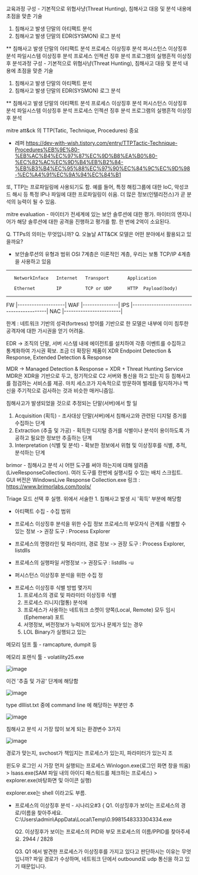 교육과정 구성 - 기본적으로 위협사냥(Threat Hunting), 침해사고 대응 및 분석 내용에 초점을 맞춘 기술

1. 침해사고 발생 단말의 아티팩트 분석
2. 침해사고 발생 단말의 EDR(SYSMON) 로그 분석

** 침해사고 발생 단말의 아티팩트 분석
프로세스 이상징후 분석
퍼시스턴스 이상징후 분석
파일시스템 이상징후 분석
프로세스 인젝션 징후 분석
프로그램의 실행흔적 이상징후 분석과정 구성 - 기본적으로 위협사냥(Threat Hunting), 침해사고 대응 및 분석 내용에 초점을 맞춘 기술

1. 침해사고 발생 단말의 아티팩트 분석
2. 침해사고 발생 단말의 EDR(SYSMON) 로그 분석

** 침해사고 발생 단말의 아티팩트 분석
프로세스 이상징후 분석
퍼시스턴스 이상징후 분석
파일시스템 이상징후 분석
프로세스 인젝션 징후 분석
프로그램의 실행흔적 이상징후 분석



mitre att&ck 의 TTP(Tatic, Technique, Procedures) 중요
- 레퍼 https://dev-with-wish.tistory.com/entry/TTPTactic-Technique-Procedures%EB%9E%80-%EB%AC%B4%EC%97%87%EC%9D%B8%EA%B0%80-%EC%82%AC%EC%9D%B4%EB%B2%84-%EB%B3%B4%EC%95%88%EC%97%90%EC%84%9C%EC%9D%98-%EC%A4%91%EC%9A%94%EC%84%B1

또, TTP는 프로파일링에 사용되기도 함. 예를 들어, 특정 해킹그룹에 대한 IoC, 악성코드 해시 등 특정 IP나 파일에 대한 프로파일링이 쉬움. 더 많은 정보(인텔리전스)가 곧 분석의 능력이 될 수 있음.

mitre evaluation - 마이터가 전세계에 있는 보안 솔루션에 대한 평가. 마이터의 엔지니어가 해당 솔루션에 대한 공격을 진행하고 평가를 함. 한 번에 2억이 소요된다.


Q. TTPs의 의미는 무엇입니까?
Q. 오늘날 ATT&CK 모델은 어떤 분야에서 활용되고 있을까요?

+ 보안솔루션의 유형과 범위
  OSI 7계층은 이론적인 계층, 우리는 보통 TCP/IP 4계층을 사용하고 있음
---------------------------------------------------------------------
       NetworkInface   Internet   Transport       Application
  
       Ethernet        IP         TCP or UDP      HTTP  Payload(body)
---------------------------------------------------------------------
FW                     |--------------------|
WAF                                               |---------------|
IPS                    |------------------------------------------|
NAC   |------------------------|

한계 : 네트워크 기반의 성곽(fortress) 방어를 기반으로 한 모델은 내부에 이미 침투한 공격자에 대한 가시권을 얻기 어려움.

EDR -> 조직의 단말, 서버 시스템 내에 에이전트를 설치하여 각종 이벤트를 수집하고 통계화하여 가시권 확보. 조금 더 확장된 제품이 XDR
Endpoint Detection & Response, Extended Detection & Response

MDR -> Managed Detection & Response = XDR + Threat Hunting Service
MDR은 XDR을 기반으로 두고, 정기적으로 C2 서버와 통신을 하고 있는지 등 침해사고를 점검하는 서비스를 제공. 마치 세스코가 지속적으로 방문하여 벌레를 탐지하거나 백신을 주기적으로 검사하는 것과 비슷한 매커니즘임.


침해사고가 발생되었을 것으로 추정되는 단말(서버)에서 할 일
1. Acquisition (획득) - 조사대상 단말(서버)에서 침해사고와 관련된 디지털 증거를 수집하는 단계
2. Extraction (추출 및 가공) - 획득한 디지털 증거를 식별이나 분석이 용이하도록 가공하고 필요한 정보만 추출하는 단계
3. Interpretation (식별 및 분석) - 확보한 정보에서 위협 및 이상징후를 식별, 추적, 분석하는 단계

 
brimor - 침해사고 분석 시 어떤 도구를 써야 하는지에 대해 알려줌 (LiveResponseCollection). 여러 도구를 한번에 실행시킬 수 있는 배치 스크립트. GUI 버전은 WindowsLive Response Collection.exe
링크 : https://www.brimorlabs.com/tools/

Triage 모드 선택 후 실행. 위에서 서술한 1. 침해사고 발생 시 '획득' 부분에 해당함


+ 아티팩트 수집 - 수집 범위
- 프로세스 이상징후 분석을 위한 수집 정보
  프로세스의 부모자식 관계를 식별할 수 있는 정보
  -> 권장 도구 : Process Explorer

- 프로세스의 명령라인 및 파라미터, 경로 정보
  -> 권장 도구 : Process Explorer, listdlls

- 프로세스의 실행파일 서명정보
  -> 권장도구 :  listdlls -u

- 퍼시스턴스 이상징후 분석을 위한 수집 정

+ 프로세스 이상징후 식별 방법 몇가지
  1. 프로세스의 경로 및 파라미터 이상징후 식별
  2. 프로세스 리니지(혈통) 분석에
  3. 프로세스가 사용하는 네트워크 소켓이 양쪽(Local, Remote) 모두 임시(Ephemeral) 포트
  4. 서명정보, 버전정보가 누럭되어 있거나 문제가 있는 경우
  5. LOL Binary가 실행되고 있는

메모리 덤프 툴 - ramcapture, dumpit 등

메모리 포렌식 툴 - volatility25.exe

![image](https://github.com/user-attachments/assets/8b3bcd63-2991-4f5a-ba56-7813ab81ed03)

이건 '추출 및 가공' 단계에 해당함

![image](https://github.com/user-attachments/assets/7b1e85a0-ba34-48a7-a538-bf164b0c568a)

type dlllist.txt 중에 command line 에 해당하는 부분만 추

![image](https://github.com/user-attachments/assets/22d2676f-5897-493e-827c-2726eca91f53)

침해사고 분석 시 가장 많이 보게 되는 환경변수 3가지

![image](https://github.com/user-attachments/assets/9648f59c-fde2-4139-bddb-33d511fe3398)

경로가 맞는지, svchost가 책임지는 프로세스가 있는지, 파라미터가 있는지 조


윈도우 로그인 시 가장 먼저 실행되는 프로세스 Winlogon.exe(로그인 화면 창을 띄움) > lsass.exe(SAM 파일 내의 아이디 패스워드를 체크하는 프로세스) >  explorer.exe(바탕화면 및 아이콘 실행) 

explorer.exe는 shell 이라고도 부름. 


+ 프로세스의 이상징후 분석 - 시나리오#3 {
	Q1. 이상징후가 보이는 프로세스의 경로/이름을 찾아주세요.
C:\Users\admin\AppData\Local\Temp\0.9981548333304334.exe

	Q2. 이상징후가 보이는 프로세스의 PID와 부모 프로세스의 이름/PPID를 찾아주세요.
2944 / 2828

	Q3. Q1 에서 발견한 프로세스가 이상징후를 가지고 있다고 판단하시는 이유는 무엇입니까?
파일 경로가 수상하며, 네트워크 단에서 outbound로 udp 통신을 하고 있기 때문입니다.

